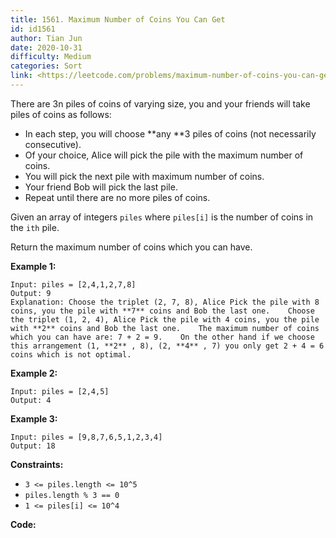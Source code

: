 ```yaml
---
title: 1561. Maximum Number of Coins You Can Get
id: id1561
author: Tian Jun
date: 2020-10-31
difficulty: Medium
categories: Sort
link: <https://leetcode.com/problems/maximum-number-of-coins-you-can-get/description/>
---
```


There are 3n piles of coins of varying size, you and your friends will take
piles of coins as follows:

  * In each step, you will choose **any  **3 piles of coins (not necessarily consecutive).
  * Of your choice, Alice will pick the pile with the maximum number of coins.
  * You will pick the next pile with maximum number of coins.
  * Your friend Bob will pick the last pile.
  * Repeat until there are no more piles of coins.

Given an array of integers `piles` where `piles[i]` is the number of coins in
the `ith` pile.

Return the maximum number of coins which you can have.



**Example 1:**
            
	Input: piles = [2,4,1,2,7,8]    
	Output: 9    
	Explanation: Choose the triplet (2, 7, 8), Alice Pick the pile with 8 coins, you the pile with **7** coins and Bob the last one.    Choose the triplet (1, 2, 4), Alice Pick the pile with 4 coins, you the pile with **2** coins and Bob the last one.    The maximum number of coins which you can have are: 7 + 2 = 9.    On the other hand if we choose this arrangement (1, **2** , 8), (2, **4** , 7) you only get 2 + 4 = 6 coins which is not optimal.    

**Example 2:**
            
	Input: piles = [2,4,5]    
	Output: 4    

**Example 3:**
            
	Input: piles = [9,8,7,6,5,1,2,3,4]    
	Output: 18    



**Constraints:**

  * `3 <= piles.length <= 10^5`
  * `piles.length % 3 == 0`
  * `1 <= piles[i] <= 10^4`


**Code:**
